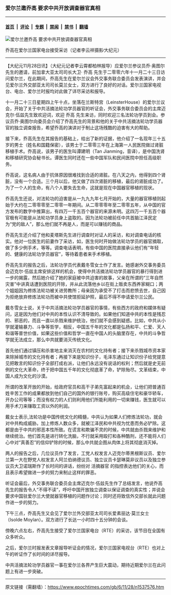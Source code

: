 ### 爱尔兰邀乔高 要求中共开放调查器官真相

---

#### [首页](../../../..?n1537576) &nbsp;|&nbsp; [评论](../../../../../epoch-comment?n1537576) &nbsp;|&nbsp; [专题](../../../../../epoch-special?n1537576) &nbsp;|&nbsp; [禁闻](../../../../../epoch-news?n1537576) &nbsp;|&nbsp; [禁书](../../../../../books?n1537576) &nbsp;|&nbsp; [翻墙](https://github.com/gfw-breaker/nogfw/blob/master/README.md?n1537576)


<div><img alt="爱尔兰邀乔高 要求中共开放调查器官真相" class="attachment-djy_600_400 size-djy_600_400 wp-post-image" src="https://i.epochtimes.com/assets/uploads/2006/11/611280153141548-480x400.jpg"/>
<div class="caption">
 <p>
  乔高在爱尔兰国家电台接受采访（记者李云祥摄影∕大纪元）
 </p>
</div></div><hr/><div class="post_content" id="artbody" itemprop="articleBody">
 <!-- article content begin -->
 <p>
  【大纪元11月28日讯】（大纪元记者李云霄都柏林报导）应爱尔兰参议员乔‧奥图尔先生的邀请，前加拿大亚太司司长大卫‧
  <ok href="https://www.epochtimes.com/gb/tag/%E4%B9%94%E9%AB%98.html">
   乔高
  </ok>
  先生于二零零六年十一月二十三日访问爱尔兰，在此期间，乔高先生在爱尔兰议会外交事务联合委员会发表演讲，并会见爱尔兰外交部亚太司司长莫兰女士，双方进行了良好的对话。爱尔兰国家电视台、电台、爱尔兰时报均对此做了详尽采访和报导。
 </p>
 <p>
  十一月二十三日星期四上午十点，坐落在兰斯特宫（LeinsterHouse）的爱尔兰议会，开始了关于中共活摘法轮功学员器官的听证会，外交事务联合委员会的主席迈克尔‧伍兹先生致欢迎词，欢迎
  <ok href="https://www.epochtimes.com/gb/tag/%E4%B9%94%E9%AB%98.html">
   乔高
  </ok>
  先生来访，同时欢迎三名法轮功学员到会。参议员乔‧奥图尔向委员会介绍了乔高先生的背景和他的关于中共活摘法轮功学员器官的独立调查报告，希望乔高的演讲对于制止这场残酷的迫害有大的帮助。
 </p>
 <p>
  接下来，乔高先生在其报告的基础上，给出了新的证据，他介绍了一名现年三十五岁的男士（姓名和国籍保密），该男士于二零零三年在上海第一人民医院做过肾脏移植手术。乔高说，该男子的医生叫谭建明（Tan Jianming，音译），是中国洗肾和移植研究协会秘书长。谭医生同时还在一些中国军队和民间医院中担任高级职务。
 </p>
 <p>
  乔高说，这名病人由于抗体原因很难找到合适的肾脏。在八天之内，他得到四个肾脏，没有一个合适。三个月以后，他又做了四次肾脏的移植，最后的肾脏成功了。为了一个人的生命，有八个人要失去生命，这就是现在中国器官移植的现状。
 </p>
 <p>
  乔高先生还说，对法轮功的迫害是从一九九九年七月开始的，大量的器官移植则起始于大约在二零零零至二零零一年期间。从二零零零年至二零零五年，从中国的官方发布的数字中推算出，有四万一千五百个器官的来源未明。这四万一千五百个器官极有可能是从法轮功学员身上盗取的。因为法轮功被前任中共首脑江泽民定为“党的敌人”，那么他们就不再是人，而是可以赚钱的商品。
 </p>
 <p>
  乔高先生还介绍了他和麦塔斯先生进行调查时对证人的采访，和对调查电话的核实。他对一位医生的前妻作了采访，如，医生何时开始做法轮功学员的器官摘取，做了多少例手术，等等。调查电话表明，有些中国的医院直接承认他们有“年轻的、健康的法轮功学员器官”，等待着患者来手术移植。
 </p>
 <p>
  乔高先生的报告之后，法轮功学员代表戴冬雪女士作了发言。她感谢外交事务委员会迈克尔‧伍兹主席安排这样的机会，使得中共活摘法轮功学员器官的暴行得到进一步的揭露，然后她介绍了她的家庭被中共迫害的故事，父亲在所谓的“三年自然灾害”中讲真话遭到医院的开除，并从此流落他乡以在街上贩卖东西养家糊口；两个姐姐因为修炼法轮功被关进劳教所；母亲因为承受不了打击而悲愤去世，自己因为拒绝放弃修炼法轮功而被中共使馆拒延护照，最后不得不申请爱尔兰公民。
 </p>
 <p>
  戴冬雪女士说，关于中共活摘法轮功学员器官的事情，有些西方的政府和媒体有疑问，这是因为他们对中共的本性认识不清导致的。如果他们知道中共的本性是残忍的、邪恶的，而且一直以杀戮来维护统治，他们就不会感到疑惑。比如，中共从小学就灌输暴力、斗争等哲学，相反，中国五千年的文化都是弘扬和平、仁爱、天人和谐等普世价值，如果这些价值和哲学一直在中国人的头脑里存在，中共的斗争哲学就无法成立，那么中共就要消灭传统文化。
 </p>
 <p>
  首先他们通过镇压和杀害地主来消灭在农村的文化持有者；接下来杀戮城市资本家来除掉城市的文化持有者；再接下来是知识份子，毛泽东通过让知识份子给党提意见把敢言的知识份子全部打成右派，让他们永远没有说话的权利；然后就是史无前例的文化大革命，终于把中国五千年的文化彻底革了命，铲除殆尽。文革结束，中国人成为文化的沙漠。
 </p>
 <p>
  所谓的改革开放的开始，给政府官员和高干子弟先富起来的机会，让他们把普通百姓辛苦工作的成果都放到他们自己的国外的银行账号，购买高级住宅和豪华轿车，开办公司等等；而没有权力的人们则利用他们所能利用的一切来赚钱，医生就可以用手术刀来赚取工资以外的利润。
 </p>
 <p>
  戴女士表示,法轮功是中国传统文化的精髓，中共认为如果人们修炼法轮功，就会对中共构成威胁。加上修炼人数众多，就被江泽民和中共视为忧患而务必铲除。这都是由于中共的邪恶本性所致。在谎言和欺骗不灵的时候，中共就由杀戮来维护和继续统治。他们首先是进行转化洗脑，不行就采用殴打和各种酷刑，还不能将人们心中对“真善忍”的信仰铲除的时候，那么中共就企图从肉体上将其彻底消灭掉。
 </p>
 <p>
  两人的报告之后，几位议员作了发言，工党人权发言人迈克尔蒂黑根斯议员、爱尔兰第一大在野党人权发言人阿兰伯纳德议员、独立议员卡瑟琳莫非议员以及独立参议员大卫诺瑞斯作了长时间的讲话，纷纷对
  <ok href="https://www.epochtimes.com/gb/tag/%E6%B4%BB%E6%91%98%E5%99%A8%E5%AE%98.html">
   活摘器官
  </ok>
  的指控表达他们的关心，而且表示希望做进一步的努力来制止这样的罪恶。
 </p>
 <p>
  听证会最后，外交事务联合委员会主席迈克尔‧伍兹先生作了总结发言，他说乔高先生的报告令人“不得不读”，呼吁中国开放独立调查以保证调查的真实性；并说会要求中国驻爱尔兰大使就器官移植的问题作讨论；同时还将致信外交部长就此问题作进一步的努力。
 </p>
 <p>
  下午三点，乔高先生又会见了爱尔兰外交部亚太司司长爱素丽达‧莫兰女士（Isolde Moylan）。双方进行了长达一小时四十五分钟的会谈。
 </p>
 <p>
  傍晚六点左右，乔高先生接受了爱尔兰国家电台（RTE）的采访，该节目在全国有众多听众。
 </p>
 <p>
  之后，爱尔兰时报发表文章报导听证会的情况，爱尔兰国家电视台（RTE）也对上午的听证作了长时间的详尽报导。
 </p>
 <p>
  中共活摘法轮功学员器官一事在爱尔兰各界产生巨大震动，期待近期爱尔兰在此问题上有进一步突破。
  <font color="#ffffff">
   (http://www.dajiyuan.com)
  </font>
 </p>
 <!-- article content end -->
 <div id="below_article_ad">
 </div>
</div>


---

原文链接（需翻墙）：https://www.epochtimes.com/gb/6/11/28/n1537576.htm